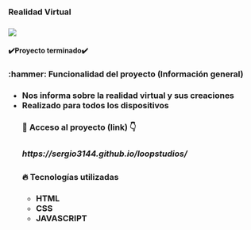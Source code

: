 <h3 align="left">Realidad Virtual<h3>
  <p align="left">
  <img align="center" src="https://img.shields.io/badge/license-Unlicense-blue.svg">
</p>
  
<h4 align="left">
✔️Proyecto terminado✔️
</h4>
<h3>:hammer: Funcionalidad del proyecto (Información general)<h3>
 <ul>
    <li>Nos informa sobre la realidad virtual y sus creaciones
    <li>Realizado para todos los dispositivos
      
<h4> 📁 Acceso al proyecto (link) 👇<h3>
   <h5>https://sergio3144.github.io/loopstudios/
<h4> 🔥 Tecnologías utilizadas <h4>

  <ul>
    <li> HTML
    <li> CSS
    <li> JAVASCRIPT
